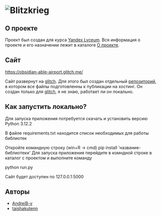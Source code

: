 # ![Blitzkrieg](https://i.ibb.co/ZzPNcXWC/image.png)

## О проекте

Проект был создан для курса [Yandex Lyceum](https://lyceum.yandex.ru/). Вся информация о проекте и его назначении лежит в каталоге [О проекте](https://github.com/taishakutenn/blitzkriegWEB/tree/master/%D0%9E%20%D0%BF%D1%80%D0%BE%D0%B5%D0%BA%D1%82%D0%B5).


## Сайт

https://obsidian-able-airport.glitch.me/

Сайт развернут на [glitch](https://glitch.com/). Для этого был создан отдельный [репозиторий](https://github.com/AndreiB-v/BlitzkriegServer), в котором все файлы подготовленны к публикации на хостинг. Он создан только для [glitch](https://glitch.com/), я не знаю, работает ли он локально.

## Как запустить локально?
Для запуска приложения потребуется скачать и установить версию Python 3.12.2

В файле requirements.txt находится список необходимых для работы библиотек

Откройте командную строку (win+R -> cmd)
pip install 'название-библиотеки'
Для запуска приложения перейдите в комндной строке в каталог с проектом и выполните команду

python run.py

Сайт будет доступен по 127.0.0.1:5000

## Авторы

- [AndreiB-v](https://github.com/AndreiB-v)
- [taishakutenn](https://github.com/taishakutenn)
